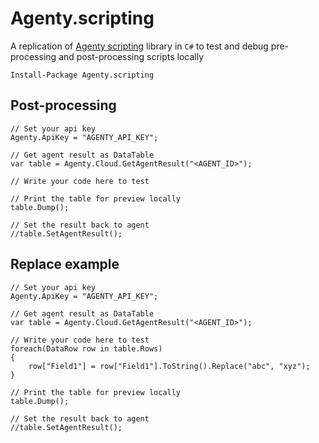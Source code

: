 # Agenty.scripting
A replication of [Agenty scripting](https://www.agenty.com/docs/scripting) library in `C#` to test and debug pre-processing and post-processing scripts locally


```
Install-Package Agenty.scripting
```

## Post-processing
```
// Set your api key
Agenty.ApiKey = "AGENTY_API_KEY";

// Get agent result as DataTable
var table = Agenty.Cloud.GetAgentResult("<AGENT_ID>");
            
// Write your code here to test

// Print the table for preview locally
table.Dump();

// Set the result back to agent
//table.SetAgentResult();
```
## Replace example
```
// Set your api key
Agenty.ApiKey = "AGENTY_API_KEY";

// Get agent result as DataTable
var table = Agenty.Cloud.GetAgentResult("<AGENT_ID>");
            
// Write your code here to test
foreach(DataRow row in table.Rows)
{
	row["Field1"] = row["Field1"].ToString().Replace("abc", "xyz");
}

// Print the table for preview locally
table.Dump();

// Set the result back to agent
//table.SetAgentResult();
```
